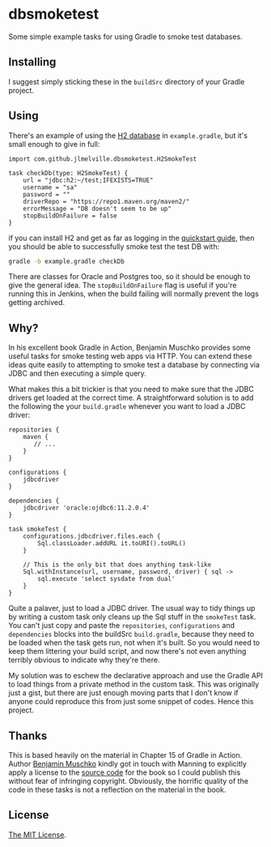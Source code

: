 # dbsmoketest
Some simple example tasks for using Gradle to smoke test databases.

## Installing
I suggest simply sticking these in the `buildSrc` directory of your Gradle project.

## Using
There's an example of using the [H2 database](http://www.h2database.com/html/main.html) in `example.gradle`, 
but it's small enough to give in full:

```Gradle
import com.github.jlmelville.dbsmoketest.H2SmokeTest

task checkDb(type: H2SmokeTest) {
    url = "jdbc:h2:~/test;IFEXISTS=TRUE"
    username = "sa"
    password = ""
    driverRepo = "https://repo1.maven.org/maven2/"
    errorMessage = "DB doesn't seem to be up"
    stopBuildOnFailure = false
}
```

if you can install H2 and get as far as logging in the 
[quickstart guide](http://www.h2database.com/html/quickstart.html), then you should be able to successfully smoke test
the test DB with:

```Bash
gradle -b example.gradle checkDb
```

There are classes for Oracle and Postgres too, so it should be enough to give the general idea. The `stopBuildOnFailure`
flag is useful if you're running this in Jenkins, when the build failing will normally prevent the logs getting 
archived.

## Why?
In his excellent book Gradle in Action, Benjamin Muschko provides some useful tasks for smoke testing web apps via HTTP.
You can extend these ideas quite easily to attempting to smoke test a database by connecting via JDBC and then executing
a simple query.

What makes this a bit trickier is that you need to make sure that the JDBC drivers get loaded at the correct time. A 
straightforward solution is to add the following the your `build.gradle` whenever you want to load a JDBC driver:

```Gradle
repositories {
    maven {
       // ...
    }
}

configurations {
    jdbcdriver
}

dependencies {
    jdbcdriver 'oracle:ojdbc6:11.2.0.4'
}

task smokeTest {
    configurations.jdbcdriver.files.each {
        Sql.classLoader.addURL it.toURI().toURL()
    }

    // This is the only bit that does anything task-like
    Sql.withInstance(url, username, password, driver) { sql ->
        sql.execute 'select sysdate from dual'
    }
}
```
 
Quite a palaver, just to load a JDBC driver. The usual way to tidy things up by writing a custom task only cleans up
the Sql stuff in the `smokeTest` task. You can't just copy and paste the `repositories`, `configurations`
and `dependencies` blocks into the buildSrc `build.gradle`, because they need to be loaded when the task gets run, not
when it's built. So you would need to keep them littering your build script, and now there's not even anything terribly
obvious to indicate why they're there.

My solution was to eschew the declarative approach and use the Gradle API to load things from a private method in the
custom task. This was originally just a gist, but there are just enough moving parts that I don't know if anyone
could reproduce this from just some snippet of codes. Hence this project.

## Thanks
This is based heavily on the material in Chapter 15 of Gradle in Action. Author 
[Benjamin Muschko](https://github.com/bmuschko) kindly got in touch with Manning to explicitly apply a license to the 
[source code](https://github.com/bmuschko/gradle-in-action-source) for the book so I could publish this without fear of
infringing copyright. Obviously, the horrific quality of the code in these tasks is not a reflection on the material 
in the book.

## License
[The MIT License](http://opensource.org/licenses/MIT).